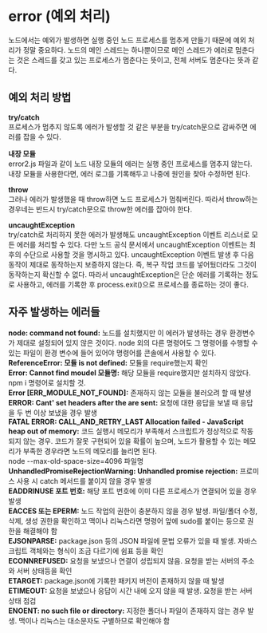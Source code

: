 # error (예외 처리)

노드에서는 예외가 발생하면 실행 중인 노드 프로세스를 멈추게 만들기 때문에 예외 처리가 정말 중요하다.
노드의 메인 스레드는 하나뿐이므로 메인 스레드가 에러로 멈춘다는 것은 스레드를 갖고 있는 프로세스가 멈춘다는 뜻이고, 전체 서버도 멈춘다는 뜻과 같다.


## 예외 처리 방법

<b>try/catch</b><br>
프로세스가 멈추지 않도록 에러가 발생할 것 같은 부분을 try/catch문으로 감싸주면 에러를 잡을 수 있다.

<b>내장 모듈</b><br>
error2.js 파일과 같이 노드 내장 모듈의 에러는 실행 중인 프로세스를 멈추지 않는다. 내장 모듈을 사용한다면, 에러 로그를 기록해두고 나중에 원인을 찾아 수정하면 된다.

<b>throw</b><br>
그러나 에러가 발생했을 때 throw하면 노드 프로세스가 멈춰버린다. 따라서 throw하는 경우네는 반드시 try/catch문으로 throw한 에러를 잡아야 한다.

<b>uncaughtException</b><br>
try/catch로 처리하지 못한 에러가 발생해도 uncaughtException 이벤트 리스너로 모든 에러를 처리할 수 있다.
다만 노드 공식 문서에서 uncaughtException 이벤트는 최후의 수단으로 사용할 것을 명시하고 있다. uncaughtException 이벤트 발생 후 다음 동작이 제대로 동작하는지 보증하지 않는다. 즉, 복구 작업 코드를 넣어뒀더라도 그것이 동작하는지 확신할 수 없다. 따라서 uncaughtException은 단순 에러를 기록하는 정도로 사용하고, 에러를 기록한 후 process.exit()으로 프로세스를 종료하는 것이 좋다.

## 자주 발생하는 에러들

<b>node: command not found:</b> 노드를 설치했지만 이 에러가 발생하는 경우 환경변수가 제대로 설정되어 있지 않은 것이다. node 외의 다른 명령어도 그 명령어를 수행할 수 있는 파일이 환경 변수에 들어 있어야 명령어를 콘솔에서 사용할 수 있다.<br>
<b>ReferenceError: 모듈 is not defined:</b> 모듈을 require했는지 확인<br>
<b>Error: Cannot find moudel 모듈명:</b> 해당 모듈을 require했지만 설치하지 않았다. npm i 명령어로 설치할 것.<br>
<b>Error [ERR_MODULE_NOT_FOUND]:</b> 존재하지 않는 모듈을 불러오려 할 때 발생<br>
<b>ERROR: Cant' set headers after the are sent:</b> 요청에 대한 응답을 보낼 때 응답을 두 번 이상 보냈을 경우 발생<br>
<b>FATAL ERROR: CALL_AND_RETRY_LAST Allocation failed - JavaScript heap out of memory:</b> 코드 실행시 메모리가 부족해서 스크립트가 정상적으로 작동되지 않는 경우. 코드가 잘못 구현되어 있을 확률이 높으며, 노드가 활용할 수 있는 메모리가 부족한 경우라면 노드의 메모리를 늘리면 된다.<br> node --max-old-space-size=4096 파일명<br>
<b>UnhandledPromiseRejectionWarning: Unhandled promise rejection:</b> 프로미스 사용 시 catch 메서드를 붙이지 않을 경우 발생<br>
<b>EADDRINUSE 포트 번호:</b> 해당 포트 번호에 이미 다른 프로세스가 연결되어 있을 경우 발생<br>
<b>EACCES 또는 EPERM:</b> 노드 작업의 권한이 충분하지 않을 경우 발생. 파일/폴더 수정, 삭제, 생성 권한을 확인하고 맥이나 리눅스라면 명령어 앞에 sudo를 붙이는 등으로 권한을 해결해야 함<br>
<b>EJSONPARSE:</b> package.json 등의 JSON 파일에 문법 오류가 있을 때 발생. 자바스크립트 객체와는 형식이 조금 다르기에 쉼표 등을 확인 <br>
<b>ECONNREFUSED:</b> 요청을 보냈으나 연결이 성립되지 않음. 요청을 받는 서버의 주소와 서버 상태등을 확인<br>
<b>ETARGET:</b> package.json에 기록한 패키지 버전이 존재하지 않을 때 발생<br>
<b>ETIMEOUT:</b> 요청을 보냈으나 응답이 시간 내에 오지 않을 때 발생. 요청을 받는 서버 상태 점검<br>
<b>ENOENT: no such file or directory:</b> 지정한 폴더나 파일이 존재하지 않는 경우 발생. 맥이나 리눅스는 대소문자도 구별하므로 확인해야 함